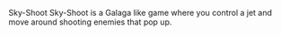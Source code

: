 Sky-Shoot
Sky-Shoot is a Galaga like game where you control a jet and move around shooting enemies that pop up.
